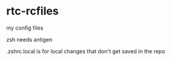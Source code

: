 # rtc-rcfiles
my config files

zsh needs antigen

.zshrc.local is for local changes that don't get saved in the repo
